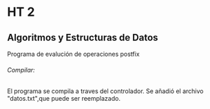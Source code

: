 # HT 2
## Algoritmos y Estructuras de Datos
 Programa de evalución de operaciones postfix
 
###### Compilar:
El programa se compila a traves del controlador.
Se añadió el archivo "datos.txt",que puede ser reemplazado.
